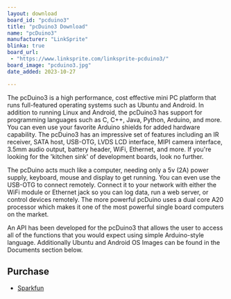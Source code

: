 ```yaml
---
layout: download
board_id: "pcduino3"
title: "pcDuino3 Download"
name: "pcDuino3"
manufacturer: "LinkSprite"
blinka: true
board_url:
 - "https://www.linksprite.com/linksprite-pcduino3/"
board_image: "pcduino3.jpg"
date_added: 2023-10-27

---
```


The pcDuino3 is a high performance, cost effective mini PC platform that runs full-featured operating systems such as Ubuntu and Android. In addition to running Linux and Android, the pcDuino3 has support for programming languages such as C, C++, Java, Python, Arduino, and more. You can even use your favorite Arduino shields for added hardware capability. The pcDuino3 has an impressive set of features including an IR receiver, SATA host, USB-OTG, LVDS LCD interface, MIPI camera interface, 3.5mm audio output, battery header, WiFi, Ethernet, and more. If you're looking for the 'kitchen sink' of development boards, look no further.

The pcDuino acts much like a computer, needing only a 5v (2A) power supply, keyboard, mouse and display to get running. You can even use the USB-OTG to connect remotely. Connect it to your network with either the WiFi module or Ethernet jack so you can log data, run a web server, or control devices remotely. The more powerful pcDuino uses a dual core A20 processor which makes it one of the most powerful single board computers on the market.

An API has been developed for the pcDuino3 that allows the user to access all of the functions that you would expect using simple Arduino-style language. Additionally Ubuntu and Android OS Images can be found in the Documents section below.

## Purchase
* [Sparkfun](https://www.sparkfun.com/products/retired/12856)
